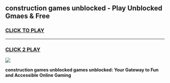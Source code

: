 
## construction games unblocked - Play Unblocked Gmaes & Free
<h3>
<a href="https://news.freeplayer.one?title=construction_games_unblocked&ref=23F">CLICK TO PLAY</a></h3>
<hr>

<h3>
<a href="https://news.freeplayer.one?title=construction_games_unblocked&ref=23F">CLICK 2 PLAY</a>
  
</h3>

<a href="https://news.freeplayer.one?title=construction_games_unblocked&ref=23F/"><img src="https://clearcache.store/games.png"></a>


**construction games unblocked games unblocked: Your Gateway to Fun and Accessible Online Gaming**
